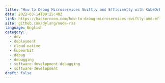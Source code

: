 ```yaml
---
title: "How to Debug Microservices Swiftly and Efficiently with KubeOrbit"
date: 2022-03-14T09:25:40Z
link: https://hackernoon.com/how-to-debug-microservices-swiftly-and-efficiently-with-kubeorbit?source=rss&utm_medium=RSS&utm_source=news.12bit.vn
site: github.com/dylang/node-rss
language: English
category:
  - dev
  - deployment
  - cloud-native
  - kubeorbit
  - debug
  - debugging
  - software-development-debugging
  - software-development
draft: false
---
```

